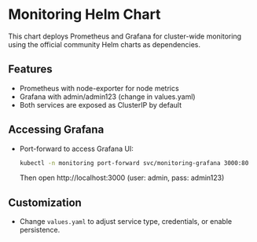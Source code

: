 # Monitoring Helm Chart

This chart deploys Prometheus and Grafana for cluster-wide monitoring using the official community Helm charts as dependencies.

## Features
- Prometheus with node-exporter for node metrics
- Grafana with admin/admin123 (change in values.yaml)
- Both services are exposed as ClusterIP by default

## Accessing Grafana
- Port-forward to access Grafana UI:
  ```sh
  kubectl -n monitoring port-forward svc/monitoring-grafana 3000:80
  ```
  Then open http://localhost:3000 (user: admin, pass: admin123)

## Customization
- Change `values.yaml` to adjust service type, credentials, or enable persistence. 